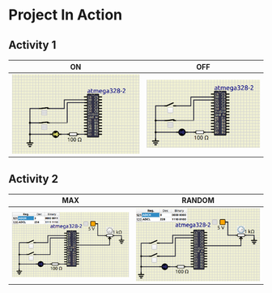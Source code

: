 # Project In Action

## Activity 1

|ON|OFF|
|:--:|:--:|
|![ON](ON.png)|![OFF](OFF.png)|

## Activity 2

|MAX|RANDOM|
|:--:|:--:|
|![MAX](MAX.png)|![RANDOM](RANDOM.png)|